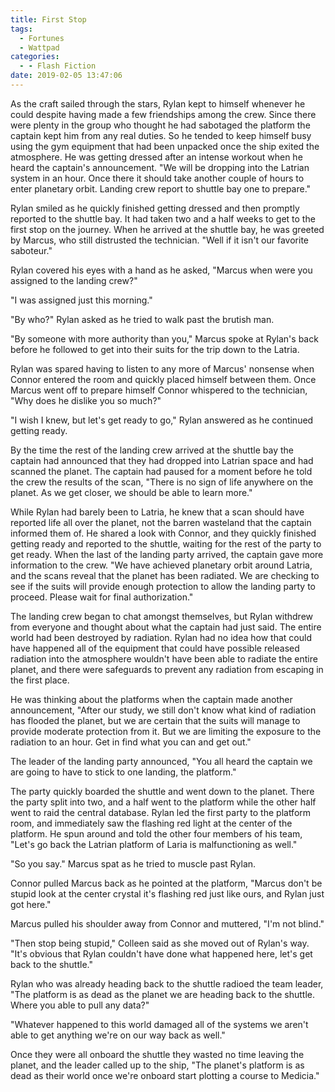 ```yaml
---
title: First Stop
tags:
  - Fortunes
  - Wattpad
categories:
  - - Flash Fiction
date: 2019-02-05 13:47:06
---
```


As the craft sailed through the stars, Rylan kept to himself whenever he could despite having made a few friendships among the crew.  Since there were plenty in the group who thought he had sabotaged the platform the captain kept him from any real duties.  So he tended to keep himself busy using the gym equipment that had been unpacked once the ship exited the atmosphere.  He was getting dressed after an intense workout when he heard the captain's announcement.  "We will be dropping into the Latrian system in an hour.  Once there it should take another couple of hours to enter planetary orbit.  Landing crew report to shuttle bay one to prepare."

Rylan smiled as he quickly finished getting dressed and then promptly reported to the shuttle bay.  It had taken two and a half weeks to get to the first stop on the journey.  When he arrived at the shuttle bay, he was greeted by Marcus, who still distrusted the technician.<!-- more -->  "Well if it isn't our favorite saboteur."

Rylan covered his eyes with a hand as he asked, "Marcus when were you assigned to the landing crew?"

"I was assigned just this morning."

"By who?"  Rylan asked as he tried to walk past the brutish man.

"By someone with more authority than you,"  Marcus spoke at Rylan's back before he followed to get into their suits for the trip down to the Latria.

Rylan was spared having to listen to any more of Marcus' nonsense when Connor entered the room and quickly placed himself between them.  Once Marcus went off to prepare himself Connor whispered to the technician, "Why does he dislike you so much?"

"I wish I knew, but let's get ready to go,"  Rylan answered as he continued getting ready.  

By the time the rest of the landing crew arrived at the shuttle bay the captain had announced that they had dropped into Latrian space and had scanned the planet.  The captain had paused for a moment before he told the crew the results of the scan, "There is no sign of life anywhere on the planet.  As we get closer, we should be able to learn more."

While Rylan had barely been to Latria, he knew that a scan should have reported life all over the planet, not the barren wasteland that the captain informed them of.  He shared a look with Connor, and they quickly finished getting ready and reported to the shuttle, waiting for the rest of the party to get ready.  When the last of the landing party arrived, the captain gave more information to the crew.  "We have achieved planetary orbit around Latria, and the scans reveal that the planet has been radiated.  We are checking to see if the suits will provide enough protection to allow the landing party to proceed.  Please wait for final authorization."

The landing crew began to chat amongst themselves, but Rylan withdrew from everyone and thought about what the captain had just said.  The entire world had been destroyed by radiation.  Rylan had no idea how that could have happened all of the equipment that could have possible released radiation into the atmosphere wouldn't have been able to radiate the entire planet, and there were safeguards to prevent any radiation from escaping in the first place.

He was thinking about the platforms when the captain made another announcement, "After our study, we still don't know what kind of radiation has flooded the planet, but we are certain that the suits will manage to provide moderate protection from it.  But we are limiting the exposure to the radiation to an hour.  Get in find what you can and get out."

The leader of the landing party announced, "You all heard the captain we are going to have to stick to one landing, the platform."

The party quickly boarded the shuttle and went down to the planet.  There the party split into two, and a half went to the platform while the other half went to raid the central database.  Rylan led the first party to the platform room, and immediately saw the flashing red light at the center of the platform.  He spun around and told the other four members of his team, "Let's go back the Latrian platform of Laria is malfunctioning as well."

"So you say."  Marcus spat as he tried to muscle past Rylan.

Connor pulled Marcus back as he pointed at the platform, "Marcus don't be stupid look at the center crystal it's flashing red just like ours, and Rylan just got here."

Marcus pulled his shoulder away from Connor and muttered, "I'm not blind."

"Then stop being stupid," Colleen said as she moved out of Rylan's way.  "It's obvious that Rylan couldn't have done what happened here, let's get back to the shuttle."

Rylan who was already heading back to the shuttle radioed the team leader, "The platform is as dead as the planet we are heading back to the shuttle.  Where you able to pull any data?"

"Whatever happened to this world damaged all of the systems we aren't able to get anything we're on our way back as well."

Once they were all onboard the shuttle they wasted no time leaving the planet, and the leader called up to the ship, "The planet's platform is as dead as their world once we're onboard start plotting a course to Medicia."